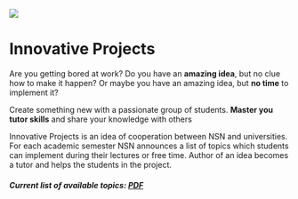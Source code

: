 ![](https://raw.github.com/nsn-wroclaw/innovativeprojects/master/src/figures/logo.png)

Innovative Projects
==========================
Are you getting bored at work? Do you have an **amazing idea**, but no clue how to make it happen? Or maybe you have an amazing idea, but **no time** to implement it?

Create something new with a passionate group of students. **Master you tutor skills** and share your knowledge with others

Innovative Projects is an idea of cooperation between NSN and universities. For each academic semester NSN announces a list of topics which students can implement during their lectures or free time. Author of an idea becomes a tutor and helps the students in the project. 

##### Current list of available topics: [PDF](InnovativeProjects%20-%20Topics.pdf)
